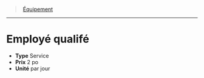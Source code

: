 ﻿---
!Equipment
Type: Service
Price: 2 po
Unity: par jour
Id: equipment_hd.md#employé-qualifé
ParentLink: equipment_hd.md#Équipement
Name: Employé qualifé
ParentName: Équipement
NameLevel: 1
---
> [Équipement](hd_equipment.md)

---

# Employé qualifé

- **Type** Service
- **Prix** 2 po
- **Unité** par jour

